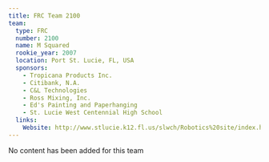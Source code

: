 ```yaml
---
title: FRC Team 2100
team:
  type: FRC
  number: 2100
  name: M Squared
  rookie_year: 2007
  location: Port St. Lucie, FL, USA
  sponsors:
    - Tropicana Products Inc.
    - Citibank, N.A.
    - C&L Technologies
    - Ross Mixing, Inc.
    - Ed's Painting and Paperhanging
    - St. Lucie West Centennial High School
  links:
    Website: http://www.stlucie.k12.fl.us/slwch/Robotics%20site/index.htm
---
```

No content has been added for this team